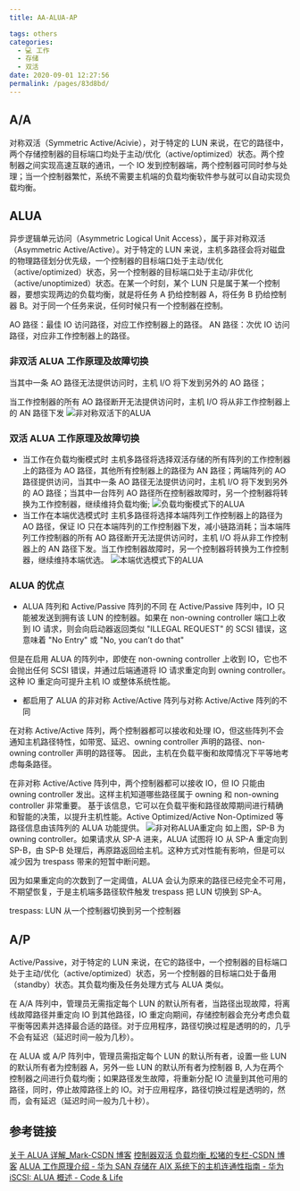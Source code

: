 ```yaml
---
title: AA-ALUA-AP

tags: others
categories: 
  - 💻 工作
  - 存储
  - 双活
date: 2020-09-01 12:27:56
permalink: /pages/83d8bd/
---
```

## A/A

对称双活（Symmetric Active/Acivie），对于特定的 LUN 来说，在它的路径中，两个存储控制器的目标端口均处于主动/优化（active/optimized）状态。两个控制器之间实现高速互联的通讯，一个 IO 发到控制器端，两个控制器可同时参与处理；当一个控制器繁忙，系统不需要主机端的负载均衡软件参与就可以自动实现负载均衡。

## ALUA
异步逻辑单元访问（Asymmetric Logical Unit Access），属于非对称双活（Asymmetric Active/Active）。对于特定的 LUN 来说，主机多路径会将对磁盘的物理路径划分优先级，一个控制器的目标端口处于主动/优化（active/optimized）状态，另一个控制器的目标端口处于主动/非优化（active/unoptimized）状态。在某一个时刻，某个 LUN 只是属于某一个控制器，要想实现两边的负载均衡，就是将任务 A 扔给控制器 A，将任务 B 扔给控制器 B。对于同一个任务来说，任何时候只有一个控制器在控制。

AO 路径：最佳 IO 访问路径，对应工作控制器上的路径。
AN 路径：次优 IO 访问路径，对应非工作控制器上的路径。

### 非双活 ALUA 工作原理及故障切换
当其中一条 AO 路径无法提供访问时，主机 I/O 将下发到另外的 AO 路径；

当工作控制器的所有 AO 路径断开无法提供访问时，主机 I/O 将从非工作控制器上的 AN 路径下发
![非对称双活下的ALUA](https://cdn.jsdelivr.net/gh/masantu/statics/images/ALUA-AS-AA.png)


### 双活 ALUA 工作原理及故障切换
- 当工作在负载均衡模式时
主机多路径将选择双活存储的所有阵列的工作控制器上的路径为 AO 路径，其他所有控制器上的路径为 AN 路径；两端阵列的 AO 路径提供访问，当其中一条 AO 路径无法提供访问时，主机 I/O 将下发到另外的 AO 路径；当其中一台阵列 AO 路径所在控制器故障时，另一个控制器将转换为工作控制器，继续维持负载均衡;
![负载均衡模式下的ALUA](https://cdn.jsdelivr.net/gh/masantu/statics/images/ALUA-load-balance.png)
- 当工作在本端优选模式时
主机多路径将选择本端阵列工作控制器上的路径为 AO 路径，保证 IO 只在本端阵列的工作控制器下发，减小链路消耗；当本端阵列工作控制器的所有 AO 路径断开无法提供访问时，主机 I/O 将从非工作控制器上的 AN 路径下发。当工作控制器故障时，另一个控制器将转换为工作控制器，继续维持本端优选。
![本端优选模式下的ALUA](https://cdn.jsdelivr.net/gh/masantu/statics/images/ALUA-node-first.png)

### ALUA 的优点
- ALUA 阵列和 Active/Passive 阵列的不同
在 Active/Passive 阵列中，IO 只能被发送到拥有该 LUN 的控制器。如果在 non-owning controller 端口上收到 IO 请求，则会向启动器返回类似 "ILLEGAL REQUEST" 的 SCSI 错误，这意味着 "No Entry" 或 "No, you can’t do that"

但是在启用 ALUA 的阵列中，即使在 non-owning controller 上收到 IO，它也不会抛出任何 SCSI 错误，并通过后端通道将 IO 请求重定向到 owning controller。这种 IO 重定向可提升主机 IO 或整体系统性能。

- 都启用了 ALUA 的非对称 Active/Active 阵列与对称 Active/Active 阵列的不同

在对称 Active/Active 阵列，两个控制器都可以接收和处理 IO，但这些阵列不会通知主机路径特性，如带宽、延迟、owning controller 声明的路径、non-owning controller 声明的路径等。
因此，主机在负载平衡和故障情况下平等地考虑每条路径。

在非对称 Active/Active 阵列中，两个控制器都可以接收 IO，但 IO 只能由 owning controller 发出。这样主机知道哪些路径属于 owning 和 non-owning controller 非常重要。
基于该信息，它可以在负载平衡和路径故障期间进行精确和智能的决策，以提升主机性能。Active Optimized/Active Non-Optimized 等路径信息由该阵列的 ALUA 功能提供。
![非对称ALUA重定向](https://cdn.jsdelivr.net/gh/masantu/statics/images/ASymmetricLogicalUnitAccess.png)
如上图，SP-B 为 owning controller。如果请求从 SP-A 进来，ALUA 试图将 IO 从 SP-A 重定向到 SP-B，由 SP-B 处理后，再原路返回给主机。这种方式对性能有影响，但是可以减少因为 trespass 带来的短暂中断问题。

因为如果重定向的次数到了一定阈值，ALUA 会认为原来的路径已经完全不可用，不期望恢复，于是主机端多路径软件触发 trespass 把 LUN 切换到 SP-A。

trespass: LUN 从一个控制器切换到另一个控制器

## A/P
Active/Passive，对于特定的 LUN 来说，在它的路径中，一个控制器的目标端口处于主动/优化（active/optimized）状态，另一个控制器的目标端口处于备用（standby）状态。其负载均衡及任务处理方式与 ALUA 类似。

在 A/A 阵列中，管理员无需指定每个 LUN 的默认所有者，当路径出现故障，将离线故障路径并重定向 IO 到其他路径，IO 重定向期间，存储控制器会充分考虑负载平衡等因素并选择最合适的路径。对于应用程序，路径切换过程是透明的的，几乎不会有延迟（延迟时间一般为几秒）。 

在 ALUA 或 A/P 阵列中，管理员需指定每个 LUN 的默认所有者，设置一些 LUN 的默认所有者为控制器 A，另外一些 LUN 的默认所有者为控制器 B, 人为在两个控制器之间进行负载均衡；如果路径发生故障，将重新分配 IO 流量到其他可用的路径，同时，停止故障路径上的 IO。对于应用程序，路径切换过程是透明的，然而，会有延迟（延迟时间一般为几十秒）。

## 参考链接
[关于 ALUA 详解_Mark-CSDN 博客](https://blog.csdn.net/xoopqy/article/details/19238463)
[控制器双活 负载均衡_松猪的专栏-CSDN 博客](https://blog.csdn.net/songzhulikesleep/article/details/79184125)
[ALUA 工作原理介绍 - 华为 SAN 存储在 AIX 系统下的主机连通性指南 - 华为](https://support.huawei.com/enterprise/zh/doc/EDOC1000158278/620be992)
[iSCSI: ALUA 概述 - Code & Life](https://rjerk.xyz/index.php/archives/161/)